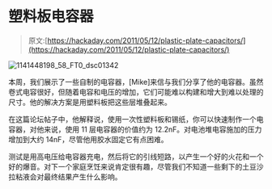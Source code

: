 # 塑料板电容器

> 原文:[https://hackaday.com/2011/05/12/plastic-plate-capacitors/](https://hackaday.com/2011/05/12/plastic-plate-capacitors/)

![](../Images/75f1453295ef45c57dd19a4e931d6a50.png "1141448198_58_FT0_dsc01342")

本周，我们展示了一些自制的电容器，[Mike]来信与我们分享了他的电容器。虽然卷式电容很好，但随着电容和电压的增加，它们可能难以构建和增大到难以处理的尺寸。他的解决方案是用塑料板把这些层堆叠起来。

在这篇论坛帖子中，他解释说，使用一次性塑料板和锡纸，你可以快速制作一个电容器，对他来说，使用 11 层电容器的价值约为 12.2nF。对电池堆电容施加的压力增加到大约 14nF，尽管他用胶水固定它有点困难。

测试是用高电压给电容器充电，然后将它的引线短路，以产生一个好的火花和一个好的爆音。对下一个家庭烹饪来说肯定很有趣，尽管我们不知道一些剩下的土豆沙拉粘液会对最终结果产生什么影响。